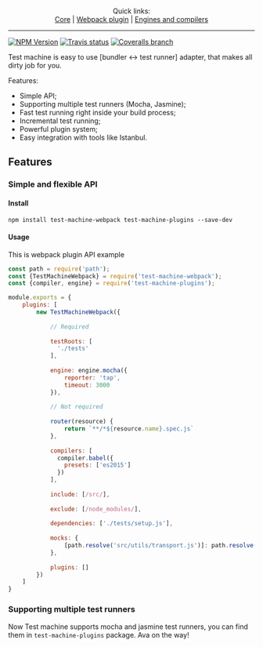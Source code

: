 <p align="center">
<img/>
<br/>
<br/>
Quick links:
<br/>
<a href="https://github.com/johnthecat/test-machine/tree/master/packages/test-machine-core">Core</a>
|
<a href="https://github.com/johnthecat/test-machine/tree/master/packages/test-machine-webpack">Webpack plugin</a>
|
<a href="https://github.com/johnthecat/test-machine/tree/master/packages/test-machine-plugins">Engines and compilers</a>
<hr/>
</p>

[![NPM Version](https://img.shields.io/npm/v/test-machine-core.svg?style=flat-square)](https://www.npmjs.com/package/test-machine-core)
[![Travis status](https://img.shields.io/travis/johnthecat/test-machine/master.svg?style=flat-square)](https://travis-ci.org/johnthecat/test-machine)
[![Coveralls branch](https://img.shields.io/coveralls/johnthecat/test-machine/master.svg?style=flat-square)](https://coveralls.io/github/johnthecat/test-machine)

Test machine is easy to use [bundler ↔ test runner] adapter, that makes all dirty job for you.

Features:
* Simple API;
* Supporting multiple test runners (Mocha, Jasmine);
* Fast test running right inside your build process;
* Incremental test running;
* Powerful plugin system;
* Easy integration with tools like Istanbul.

## Features

### Simple and flexible API

#### Install

`npm install test-machine-webpack test-machine-plugins --save-dev`

#### Usage

This is webpack plugin API example

```javascript
const path = require('path');
const {TestMachineWebpack} = require('test-machine-webpack');
const {compiler, engine} = require('test-machine-plugins');

module.exports = {
    plugins: [
        new TestMachineWebpack({
        
            // Required
            
            testRoots: [
              './tests'
            ],
            
            engine: engine.mocha({
                reporter: 'tap',
                timeout: 3000
            }),
            
            // Not required
            
            router(resource) {
                return `**/*${resource.name}.spec.js`
            },
            
            compilers: [
              compiler.babel({
                presets: ['es2015']
              })
            ],
            
            include: [/src/],
            
            exclude: [/node_modules/],
            
            dependencies: ['./tests/setup.js'],
            
            mocks: {
                [path.resolve('src/utils/transport.js')]: path.resolve('tests/mocks/transport.js')
            },
            
            plugins: []
        })
    ]
}
```


### Supporting multiple test runners
Now Test machine supports mocha and jasmine test runners, you can find them in `test-machine-plugins` package.
Ava on the way!

